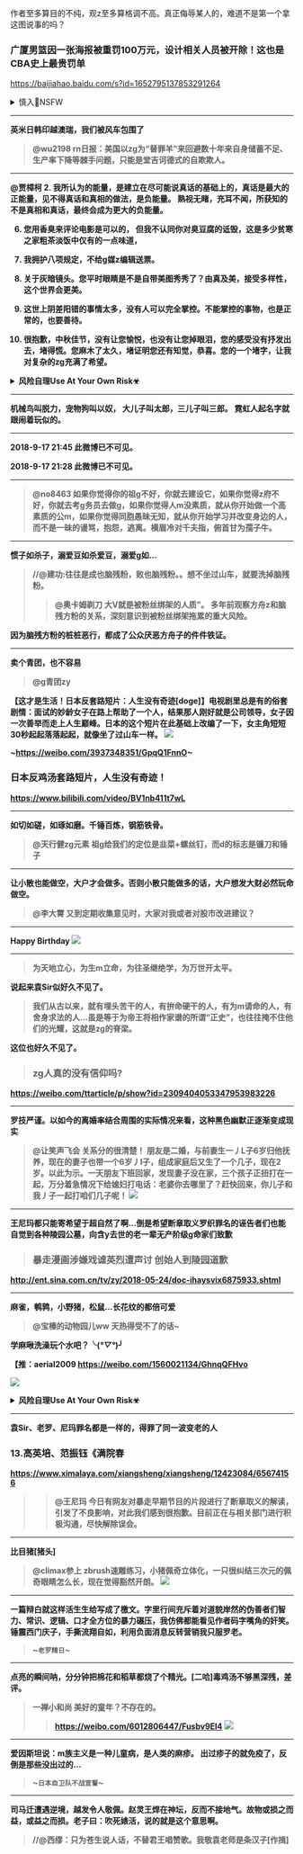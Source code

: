 作者至多算目的不纯，观z至多算格调不高。真正侮辱某人的，难道不是第一个拿这图说事的吗？

  ### 广厦男篮因一张海报被重罚100万元，设计相关人员被开除！这也是CBA史上最贵罚单
  https://baijiahao.baidu.com/s?id=1652795137853291264

<details><summary>慎入🔞NSFW</summary>

Not Safe For Work
![](https://upload.wikimedia.org/wikipedia/commons/thumb/d/d3/Biohazard_Symbol_Specification.png/210px-Biohazard_Symbol_Specification.png)

<details><summary><b>风险自理Use At Your Own Risk🈲</summary>

![](https://pics3.baidu.com/feed/342ac65c10385343365b5985559a547bcb80880a.jpeg?token=a0f2082c6c9bb621f0d219834145c98a)

</details>
</details>

---
英米日韩印越澳瑞，我们被风车包围了
  >@wu2198
rn日报：美国以zg为“替罪羊”来回避数十年来自身储蓄不足、生产率下降等棘手问题，只能是堂吉诃德式的自欺欺人。 ​​​​

---

@贾樟柯
2. 我所认为的能量，是建立在尽可能说真话的基础上的，真话是最大的正能量，见不得真话和真相的做法，是负能量。
熟视无睹，充耳不闻，所获知的不是真相和真话，最终会成为更大的负能量。

6. 您用香臭来评论电影是可以的，
但我不认同你对臭豆腐的诋毁，这是多少贫寒之家粗茶淡饭中仅有的一点味道，

7. 我拥护八项规定，不给g媒z编辑送票。

9. 关于灰暗镜头。您平时眼睛是不是自带美图秀秀了？由真及美，接受多样性，这个世界会更美。

10. 这世上阴差阳错的事情太多，没有人可以完全掌控。不能掌控的事物，也是正常的，也要善待。

12. 很抱歉，中秋佳节，没有让您愉悦，也没有让您掉眼泪，您的感受没有抒发出去，堵得慌。您麻木了太久，堵证明您还有知觉，恭喜。您的一个堵字，让我对复杂的zg充满了希望。

<details><summary>风险自理Use At Your Own Risk☣</summary>

![](https://wx3.sinaimg.cn/large/631b0c55ly1fvm7vpbib9j20u04cmnpe.jpg)

</details>

---
机械鸟叫脱力，宠物狗叫以奴，
大儿子叫太郎，三儿子叫三郎。
霓虹人起名字就跟闹着玩似的。

---
2018-9-17 21:45
此微博已不可见。 ​​​​

2018-9-17 21:28
此微博已不可见。 ​​​​

---
  >@no8463
  如果你觉得你的祖g不好，你就去建设它，如果你觉得z府不好，你就去考g务员去做g，如果你觉得人m没素质，就从你开始做一个高素质的公m，如果你觉得同胞愚昧无知，就从你开始学习并改变身边的人，而不是一昧的谩骂，抱怨，逃离。横眉冷对千夫指，俯首甘为孺子牛。

---
惯子如杀子，溺爱豆如杀爱豆，溺爱g如…
  >//@建功:往往是成也脑残粉，败也脑残粉。。想不坐过山车，就要洗掉脑残粉。
  >>@奥卡姆剃刀
  大V就是被粉丝绑架的人质”。
  多年前观察方舟z和脑残方粉的关系，深刻意识到被粉丝绑架拖累的重大风险。

  因为脑残方粉的桩桩恶行，都成了公众厌恶方舟子的件件铁证。

---
卖个青团，也不容易
  >@g青团zy

  【这才是生活！日本反套路短片：人生没有奇迹[doge]】电视剧里总是有的俗套剧情：面试的妙龄女子在路上帮助了一个人，结果那人刚好就是公司领导，女子因一次善举而走上人生巅峰。日本的这个短片在此基础上改编了一下，女主角短短30秒起起落落起起，就像坐了过山车一样。
  ![](https://img4.miaopai.com/images/vY0icVFlT~epHA9awbvV-VYO9-3c~eQcqwouLA___hrc4_4.jpg)

  ~https://weibo.com/3937348351/GpqQ1FnnO~

  ### 日本反鸡汤套路短片，人生没有奇迹！
  https://www.bilibili.com/video/BV1nb411t7wL

---
如切如磋，如琢如磨。千锤百炼，钢筋铁骨。
  >@天行健zg元素
  祖g给我们的定位是韭菜+螺丝钉，而d的标志是镰刀和锤子 ​​​​

---
让小散也能做空，大户才会做多。否则小散只能做多的话，大户想发大财必然玩命做空。
  >@李大霄
  又到定期收集意见时，大家对我或者对股市改进建议？

---
Happy Birthday
![](https://wx2.sinaimg.cn/large/0065wjQHly1fsen7y6uv7j30je09xjt8.jpg)

---
>为天地立心，为生m立命，为往圣继绝学，为万世开太平。

说起来袁Sir似好久不见了。

>我们从古以来，就有埋头苦干的人，有拚命硬干的人，有为m请命的人，有舍身求法的人…虽是等于为帝王将相作家谱的所谓“正史”，也往往掩不住他们的光耀，这就是zg的脊梁。

这位也好久不见了。

  >### zg人真的没有信仰吗?
  https://weibo.com/ttarticle/p/show?id=2309404053347953983226

---
罗技严谨。以如今的离婚率结合周围的实际情况来看，这种黑色幽默正逐渐变成现实

  >@让笑声飞会
  关系分的很清楚！
  朋友是二婚，与前妻生一丿L子6岁归他抚养，现在的妻子也带一个6岁丿I子，组成家庭后又生了一个几子，现在2岁。以此为示。一天朋友下班回家，发现妻子没在家，三个孩子正扭打在一起，万分着急情况下给媳妇打电话：老婆你去哪里了？赶快回来，你儿子和我丿子一起打咱们几子呢！
  ![](https://wx3.sinaimg.cn/large/820cdd06gy1frlalrpk3vj20j60c5gnp.jpg)

---
王尼玛都只能寄希望于超自然了啊…倒是希望断章取义罗织罪名的诬告者们也能自觉到各种陵园公墓，向含y去世的老一辈无产阶级g命家们致歉

  >### 暴走漫画涉嫌戏谑英烈遭声讨 创始人到陵园道歉
  http://ent.sina.com.cn/tv/zy/2018-05-24/doc-ihaysvix6875933.shtml

---
麻雀，鹌鹑，小野猪，松鼠…长花纹的都倍可爱
  >@宝榛的动物园儿ww
  天热得受不了的话~

  学麻啾洗澡玩个水吧？╰(*°▽°*)╯

  【推：aerial2009
  https://weibo.com/1560021134/GhnqQFHvo

  ![](https://wx4.sinaimg.cn/large/5cfc088egy1frgkgq2t8cg20b4063qv7.gif)

  <details><summary>风险自理Use At Your Own Risk☣</summary>

  ![](https://wx2.sinaimg.cn/large/5cfc088egy1frgkgkm1bdj20t04s7kjl.jpg)

  </details>

---
袁Sir、老罗、尼玛罪名都是一样的，得罪了同一波变老的人
### 13.高英培、范振钰《满院春
https://www.ximalaya.com/xiangsheng/xiangsheng/12423084/65674156
  >>@王尼玛
  今日有网友对暴走早期节目的片段进行了断章取义的解读，引发了不良影响，对此我们感到很抱歉。目前正在与相关部门进行积极沟通，尽快解除误会。

---
比目猪[猪头]
  >@climax参上
  zbrush速雕练习，小猪佩奇立体化，一只很纠结三次元的佩奇眼睛怎么长，现在觉得豁然开朗。
![](https://wx1.sinaimg.cn/large/76f570f7gy1fqzidekr6fj20pw0hs0t4.jpg)

---
一篇辩白就这样活生生给写成了檄文。字里行间充斥着对道貌岸然的伪善者们智力、常识、逻辑、口才全方位的暴力碾压，我仿佛都能看见作者码字嘴角的奸笑。锤震西门庆子，手撕流翔自如，利用负面消息反转营销我只服罗老。
  >~`老罗精日`~

---
点亮的瞬间呐，分分钟把棉花和稻草都烧了个精光。[二哈]毒鸡汤不够黑深残，差评。
  >一禅小和尚
  美好的童年？不存在的。
  >>https://weibo.com/6012806447/Fusbv9El4
  ![](https://wx4.sinaimg.cn/crop.0.4.1280.711/006yV7D9gy1flczlct6hxj30zk0k0tog.jpg)

---
爱因斯坦说：m族主义是一种儿童病，是人类的麻疹。
出过疹子的就免疫了，反倒是那些没出过的…
  >~`日本自卫队不战宣誓`~

---
司马迁遭遇逆境，越发令人敬佩。赵灵王焊在神坛，反而不接地气。故物或损之而益，或益之而损。老子曰：吹死婊活，说的就是这个意思啊。
  > //@西缪：只为苍生说人话，不替君王唱赞歌。我敬袁老师是条汉子[作揖]
